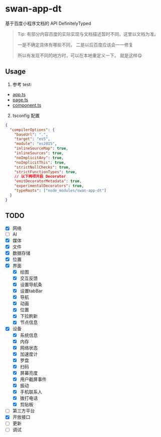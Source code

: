 # swan-app-dt

基于百度小程序文档的 API DefinitelyTyped

> Tip:
> 有部分内容百度的实际实现与文档描述暂时不同，这里以文档为准。
>
> 一是不确定具体有哪些不同，
> 二是以后百度应该会一一修复
>
> 所以有发现不同的地方时，可以在本地重定义一下。
> 就是这样😋

## Usage

1. 参考 test:

* [app.ts](https://github.com/moesuiga/swan-app-dt/blob/master/test/app.ts)
* [page.ts](https://github.com/moesuiga/swan-app-dt/blob/master/test/pages/index/index.ts)
* [component.ts](https://github.com/moesuiga/swan-app-dt/blob/master/test/components/com-test/com-test.ts)

2. tsconfig 配置

```json
{
  "compilerOptions": {
    "baseUrl": ".",
    "target": "es5",
    "module": "es2015",
    "inlineSourceMap": true,
    "inlineSources": true,
    "noImplicitAny": true,
    "noImplicitThis": true,
    "strictNullChecks": true,
    "strictFunctionTypes": true,
    // 以下两项开启 Decorator
    "emitDecoratorMetadata": true,
    "experimentalDecorators": true,
    "typeRoots": ["node_modules/swan-app-dt"]
  }
}
```

## TODO

- [x] 网络
- [ ] AI
- [x] 媒体
- [x] 文件
- [x] 数据存储
- [x] 位置
- [x] 界面
  + [x] 绘图
  + [x] 交互反馈
  + [x] 设置导航条
  + [x] 设置tabBar
  + [x] 导航
  + [x] 动画
  + [x] 位置
  + [x] 下拉刷新
  + [x] 节点信息
- [x] 设备
  + [x] 系统信息
  + [x] 内存
  + [x] 网络状态
  + [x] 加速度计
  + [x] 罗盘
  + [x] 扫码
  + [x] 屏幕亮度
  + [x] 用户截屏事件
  + [x] 振动
  + [x] 手机联系人
  + [x] 拨打电话
  + [x] 剪贴板
- [ ] 第三方平台
- [x] 开放接口
- [ ] 更新
- [ ] 调试
